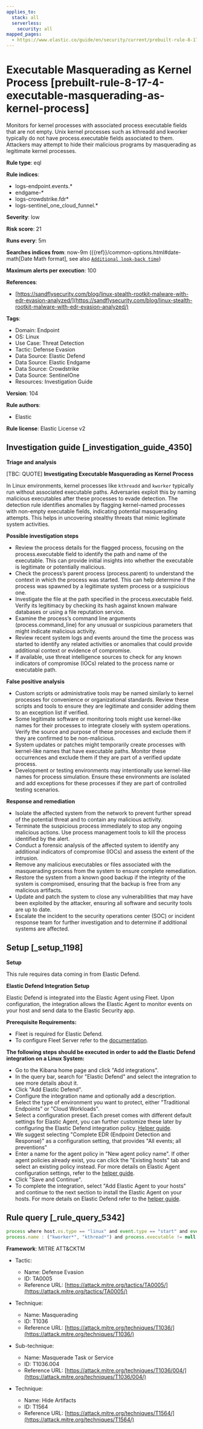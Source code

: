 ```yaml
---
applies_to:
  stack: all
  serverless:
    security: all
mapped_pages:
  - https://www.elastic.co/guide/en/security/current/prebuilt-rule-8-17-4-executable-masquerading-as-kernel-process.html
---
```


# Executable Masquerading as Kernel Process [prebuilt-rule-8-17-4-executable-masquerading-as-kernel-process]

Monitors for kernel processes with associated process executable fields that are not empty. Unix kernel processes such as kthreadd and kworker typically do not have process.executable fields associated to them. Attackers may attempt to hide their malicious programs by masquerading as legitimate kernel processes.

**Rule type**: eql

**Rule indices**:

* logs-endpoint.events.*
* endgame-*
* logs-crowdstrike.fdr*
* logs-sentinel_one_cloud_funnel.*

**Severity**: low

**Risk score**: 21

**Runs every**: 5m

**Searches indices from**: now-9m ({{ref}}/common-options.html#date-math[Date Math format], see also [`Additional look-back time`](docs-content://solutions/security/detect-and-alert/create-detection-rule.md#rule-schedule))

**Maximum alerts per execution**: 100

**References**:

* [https://sandflysecurity.com/blog/linux-stealth-rootkit-malware-with-edr-evasion-analyzed/](https://sandflysecurity.com/blog/linux-stealth-rootkit-malware-with-edr-evasion-analyzed/)

**Tags**:

* Domain: Endpoint
* OS: Linux
* Use Case: Threat Detection
* Tactic: Defense Evasion
* Data Source: Elastic Defend
* Data Source: Elastic Endgame
* Data Source: Crowdstrike
* Data Source: SentinelOne
* Resources: Investigation Guide

**Version**: 104

**Rule authors**:

* Elastic

**Rule license**: Elastic License v2

## Investigation guide [_investigation_guide_4350]

**Triage and analysis**

[TBC: QUOTE]
**Investigating Executable Masquerading as Kernel Process**

In Linux environments, kernel processes like `kthreadd` and `kworker` typically run without associated executable paths. Adversaries exploit this by naming malicious executables after these processes to evade detection. The detection rule identifies anomalies by flagging kernel-named processes with non-empty executable fields, indicating potential masquerading attempts. This helps in uncovering stealthy threats that mimic legitimate system activities.

**Possible investigation steps**

* Review the process details for the flagged process, focusing on the process.executable field to identify the path and name of the executable. This can provide initial insights into whether the executable is legitimate or potentially malicious.
* Check the process’s parent process (process.parent) to understand the context in which the process was started. This can help determine if the process was spawned by a legitimate system process or a suspicious one.
* Investigate the file at the path specified in the process.executable field. Verify its legitimacy by checking its hash against known malware databases or using a file reputation service.
* Examine the process’s command line arguments (process.command_line) for any unusual or suspicious parameters that might indicate malicious activity.
* Review recent system logs and events around the time the process was started to identify any related activities or anomalies that could provide additional context or evidence of compromise.
* If available, use threat intelligence sources to check for any known indicators of compromise (IOCs) related to the process name or executable path.

**False positive analysis**

* Custom scripts or administrative tools may be named similarly to kernel processes for convenience or organizational standards. Review these scripts and tools to ensure they are legitimate and consider adding them to an exception list if verified.
* Some legitimate software or monitoring tools might use kernel-like names for their processes to integrate closely with system operations. Verify the source and purpose of these processes and exclude them if they are confirmed to be non-malicious.
* System updates or patches might temporarily create processes with kernel-like names that have executable paths. Monitor these occurrences and exclude them if they are part of a verified update process.
* Development or testing environments may intentionally use kernel-like names for process simulation. Ensure these environments are isolated and add exceptions for these processes if they are part of controlled testing scenarios.

**Response and remediation**

* Isolate the affected system from the network to prevent further spread of the potential threat and to contain any malicious activity.
* Terminate the suspicious process immediately to stop any ongoing malicious actions. Use process management tools to kill the process identified by the alert.
* Conduct a forensic analysis of the affected system to identify any additional indicators of compromise (IOCs) and assess the extent of the intrusion.
* Remove any malicious executables or files associated with the masquerading process from the system to ensure complete remediation.
* Restore the system from a known good backup if the integrity of the system is compromised, ensuring that the backup is free from any malicious artifacts.
* Update and patch the system to close any vulnerabilities that may have been exploited by the attacker, ensuring all software and security tools are up to date.
* Escalate the incident to the security operations center (SOC) or incident response team for further investigation and to determine if additional systems are affected.


## Setup [_setup_1198]

**Setup**

This rule requires data coming in from Elastic Defend.

**Elastic Defend Integration Setup**

Elastic Defend is integrated into the Elastic Agent using Fleet. Upon configuration, the integration allows the Elastic Agent to monitor events on your host and send data to the Elastic Security app.

**Prerequisite Requirements:**

* Fleet is required for Elastic Defend.
* To configure Fleet Server refer to the [documentation](docs-content://reference/ingestion-tools/fleet/fleet-server.md).

**The following steps should be executed in order to add the Elastic Defend integration on a Linux System:**

* Go to the Kibana home page and click "Add integrations".
* In the query bar, search for "Elastic Defend" and select the integration to see more details about it.
* Click "Add Elastic Defend".
* Configure the integration name and optionally add a description.
* Select the type of environment you want to protect, either "Traditional Endpoints" or "Cloud Workloads".
* Select a configuration preset. Each preset comes with different default settings for Elastic Agent, you can further customize these later by configuring the Elastic Defend integration policy. [Helper guide](docs-content://solutions/security/configure-elastic-defend/configure-an-integration-policy-for-elastic-defend.md).
* We suggest selecting "Complete EDR (Endpoint Detection and Response)" as a configuration setting, that provides "All events; all preventions"
* Enter a name for the agent policy in "New agent policy name". If other agent policies already exist, you can click the "Existing hosts" tab and select an existing policy instead. For more details on Elastic Agent configuration settings, refer to the [helper guide](docs-content://reference/ingestion-tools/fleet/agent-policy.md).
* Click "Save and Continue".
* To complete the integration, select "Add Elastic Agent to your hosts" and continue to the next section to install the Elastic Agent on your hosts. For more details on Elastic Defend refer to the [helper guide](docs-content://solutions/security/configure-elastic-defend/install-elastic-defend.md).


## Rule query [_rule_query_5342]

```js
process where host.os.type == "linux" and event.type == "start" and event.action in ("exec", "exec_event", "start", "ProcessRollup2") and
process.name : ("kworker*", "kthread*") and process.executable != null
```

**Framework**: MITRE ATT&CKTM

* Tactic:

    * Name: Defense Evasion
    * ID: TA0005
    * Reference URL: [https://attack.mitre.org/tactics/TA0005/](https://attack.mitre.org/tactics/TA0005/)

* Technique:

    * Name: Masquerading
    * ID: T1036
    * Reference URL: [https://attack.mitre.org/techniques/T1036/](https://attack.mitre.org/techniques/T1036/)

* Sub-technique:

    * Name: Masquerade Task or Service
    * ID: T1036.004
    * Reference URL: [https://attack.mitre.org/techniques/T1036/004/](https://attack.mitre.org/techniques/T1036/004/)

* Technique:

    * Name: Hide Artifacts
    * ID: T1564
    * Reference URL: [https://attack.mitre.org/techniques/T1564/](https://attack.mitre.org/techniques/T1564/)



